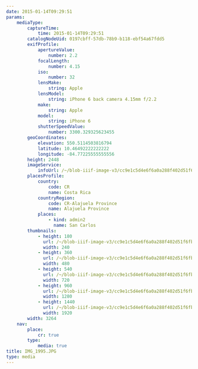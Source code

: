 ```yaml
---
date: 2015-01-14T09:29:51
params:
    mediaType:
        captureTime:
            time: 2015-01-14T09:29:51
        catalogNodeUid: 0197cbff-57db-78b9-b118-ebf54a67fdd5
        exifProfile:
            apertureValue:
                number: 2.2
            focalLength:
                number: 4.15
            iso:
                number: 32
            lensMake:
                string: Apple
            lensModel:
                string: iPhone 6 back camera 4.15mm f/2.2
            make:
                string: Apple
            model:
                string: iPhone 6
            shutterSpeedValue:
                number: 3300.329325623455
        geoCoordinates:
            elevation: 550.5114503816794
            latitude: 10.46492222222222
            longitude: -84.77225555555556
        height: 2448
        imageService:
            infoUrl: /~/blob-iiif-image-v3/cc9e1c5d4e6f6a0a288f402d51f6fb3307aa331b11eb1b2dcb07ed029d25c722/info.json
        placesProfile:
            country:
                code: CR
                name: Costa Rica
            countryRegion:
                code: CR-Alajuela Province
                name: Alajuela Province
            places:
                - kind: admin2
                  name: San Carlos
        thumbnails:
            - height: 180
              url: /~/blob-iiif-image-v3/cc9e1c5d4e6f6a0a288f402d51f6fb3307aa331b11eb1b2dcb07ed029d25c722/full/240%2C180/0/default.jpg
              width: 240
            - height: 360
              url: /~/blob-iiif-image-v3/cc9e1c5d4e6f6a0a288f402d51f6fb3307aa331b11eb1b2dcb07ed029d25c722/full/480%2C360/0/default.jpg
              width: 480
            - height: 540
              url: /~/blob-iiif-image-v3/cc9e1c5d4e6f6a0a288f402d51f6fb3307aa331b11eb1b2dcb07ed029d25c722/full/720%2C540/0/default.jpg
              width: 720
            - height: 960
              url: /~/blob-iiif-image-v3/cc9e1c5d4e6f6a0a288f402d51f6fb3307aa331b11eb1b2dcb07ed029d25c722/full/1280%2C960/0/default.jpg
              width: 1280
            - height: 1440
              url: /~/blob-iiif-image-v3/cc9e1c5d4e6f6a0a288f402d51f6fb3307aa331b11eb1b2dcb07ed029d25c722/full/1920%2C1440/0/default.jpg
              width: 1920
        width: 3264
    nav:
        place:
            cr: true
        type:
            media: true
title: IMG_1995.JPG
type: media
---
```

